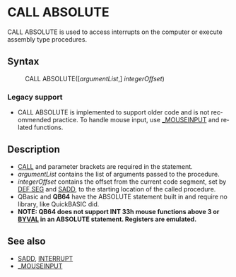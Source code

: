 <style>pre.codeide, pre.outputfixed, .outputcrt0 { background-color: #000 !important; color: #FFF !important; }</style><!DOCTYPE html>
<html class="client-nojs" dir="ltr" lang="en">
<head>
<title>CALL ABSOLUTE - QB64 Phoenix Edition Wiki</title>
</head>
<body class="mediawiki ltr sitedir-ltr mw-hide-empty-elt ns-0 ns-subject page-CALL_ABSOLUTE rootpage-CALL_ABSOLUTE skin-vector action-view skin-vector-legacy vector-feature-language-in-header-enabled vector-feature-language-in-main-page-header-disabled vector-feature-language-alert-in-sidebar-disabled vector-feature-sticky-header-disabled vector-feature-sticky-header-edit-disabled vector-feature-table-of-contents-disabled vector-feature-visual-enhancement-next-disabled">
<div class="mw-body" id="content" role="main">
<a id="top"></a>
<h1 class="firstHeading mw-first-heading" id="firstHeading"><span class="mw-page-title-main">CALL ABSOLUTE</span></h1>
<div class="vector-body" id="bodyContent">
<div class="mw-body-content mw-content-ltr" dir="ltr" id="mw-content-text" lang="en"><div class="mw-parser-output"><p><a class="mw-selflink selflink">CALL ABSOLUTE</a> is used to access interrupts on the computer or execute assembly type procedures.
</p>
<h2><span class="mw-headline" id="Syntax">Syntax</span></h2>
<dl><dd><a class="mw-selflink selflink">CALL ABSOLUTE</a>([<i>argumentList</i>,] <i>integerOffset</i>)</dd></dl>
<h3><span class="mw-headline" id="Legacy_support">Legacy support</span></h3>
<ul><li><a class="mw-selflink selflink">CALL ABSOLUTE</a> is implemented to support older code and is not recommended practice. To handle mouse input, use <a href="MOUSEINPUT" title="MOUSEINPUT">_MOUSEINPUT</a> and related functions.</li></ul>
<p>
</p>
<h2><span class="mw-headline" id="Description">Description</span></h2>
<ul><li><a href="CALL" title="CALL">CALL</a> and parameter brackets are required in the statement.</li>
<li><i>argumentList</i> contains the list of arguments passed to the procedure.</li>
<li><i>integerOffset</i> contains the offset from the current code segment, set by <a href="DEF_SEG" title="DEF SEG">DEF SEG</a> and <a href="SADD" title="SADD">SADD</a>, to the starting location of the called procedure.</li>
<li>QBasic and <b>QB64</b> have the ABSOLUTE statement built in and require no library, like QuickBASIC did.</li>
<li><b>NOTE: QB64 does not support INT 33h mouse functions above 3 or <a class="mw-redirect" href="BYVAL" title="BYVAL">BYVAL</a> in an ABSOLUTE statement. Registers are emulated.</b></li></ul>
<p>
</p>
<h2><span class="mw-headline" id="See_also">See also</span></h2>
<ul><li><a href="SADD" title="SADD">SADD</a>, <a href="INTERRUPT" title="INTERRUPT">INTERRUPT</a></li>
<li><a href="MOUSEINPUT" title="MOUSEINPUT">_MOUSEINPUT</a></li></ul>
<p>
</p>
<!-- 
NewPP limit report
Cached time: 20240715031516
Cache expiry: 86400
Reduced expiry: false
Complications: [show‐toc]
CPU time usage: 0.014 seconds
Real time usage: 0.019 seconds
Preprocessor visited node count: 37/1000000
Post‐expand include size: 611/2097152 bytes
Template argument size: 50/2097152 bytes
Highest expansion depth: 3/100
Expensive parser function count: 0/100
Unstrip recursion depth: 0/20
Unstrip post‐expand size: 0/5000000 bytes
-->
<!--
Transclusion expansion time report (%,ms,calls,template)
100.00%    8.835      1 -total
 21.53%    1.902      1 Template:PageSyntax
 20.93%    1.849      1 Template:PageNavigation
 18.21%    1.609      1 Template:PageSeeAlso
 17.49%    1.545      4 Template:Parameter
 15.73%    1.390      1 Template:PageDescription
-->
<!-- Saved in parser cache with key qb64pnix_mw19894-mwmb_:pcache:idhash:391-0!canonical and timestamp 20240715031516 and revision id 6742.
 -->
</div>
</div>
</div>
</div>
</body>
</html>